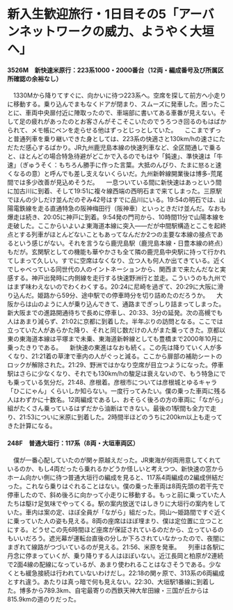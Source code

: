 # 新入生歓迎旅行・1日目その5「アーバンネットワークの威力、ようやく大垣へ」

<div class="section">

#### 3526M　新快速米原行：223系1000・2000番台（12両・編成番号及び所属区所確認の余裕なし）

　1330Mから降りてすぐに、向かいに待つ223系へ。空席を探して前方へ小走りに移動する。乗り込んでまもなくドアが閉まり、スムーズに発車した。困ったことに、車両中央扉付近に陣取ったので、車端部に書いてある車番が見えない。そして足の疲れがあったのとお客さんがそこそこいたのでうろつき回るのもはばかられて、メモ帳にペンを走らせる他はずっとじっとしていた。 　ここまでずっと普通列車を乗り継いできた身としては、223系の快適さと130km/hの速さにただただ感心するばかり。JR九州鹿児島本線の快速列車など、全区間通しで乗ると、ほとんどの場合特急待避がどこかで入るのでもはや「鈍速」、準快速は「牛速」（ぎゅうそく：もちろん勝手に作った言葉。大抵のんびり、たまに<span style="font-size: small;">怒ると</span>速くなるの意）と呼んでも差し支えないくらいだ。九州新幹線開業後は博多-荒尾間では多少改善が見込めそうだ。 　一息ついている間に新快速はあっという間に加古川に到着、そして19:51に複々線西端の西明石まで来てしまった。三原駅でほんの少しだけ並んだのぞみ42号はすでに品川にいる。19:54の明石では、山陽電鉄線を走る直通特急の阪神梅田行（阪神車）といっときだけ並んだ。なおも爆走は続き、20:05に神戸に到着。9:54発の門司から、10時間11分で山陽本線を走破した。ここからいよいよ東海道本線に突入――だが中間駅構造とここを起終点とする列車がほとんどないこともあってなんだか2つの主要な本線の接点であるという感じがない。それを言うなら鹿児島駅（鹿児島本線・日豊本線の終点）もだが。玄関駅としての機能も華やかさも全て隣の鹿児島中央駅に持って行かれてしまって久しい。すでに空席はなくなり、立つ人も何人か出てきている。近くでしゃべっている同世代の人のイントネーションから、関西まで来たんだなと実感する。神戸出発時に内側線を走行する快速野洲行と並走。こういうのも九州ではまず味わえないのでわくわくする。20:24に尼崎を過ぎて、20:29に大阪に滑り込んだ。姫路から59分、途中駅での停車時分を切り詰めたのだろうか。 　大阪からは山のように人が乗り込んできて、通路までぎっしり詰まってしまった。新大阪までの進路開通待ちで長めに停車し、20:33、3分の延発。次の高槻でも人はあまり減らず、21:02に京都に到着した。半年ぶりの訪問となる。ここでは立っていた人があらかた降り、それと同じ数だけの人がまた乗ってきた。京都以東の東海道本線は平塚まで未乗、東海道新幹線としても豊橋まで2000年10月に乗ったきりである。 　新快速の東進はなおも続く。この先は降りていく人が多くなり、21:21着の草津で車内の人がぐっと減る。ここから扉部の補助シートのロックが解除された。21:29、野洲ではかなり空席が目立つようになった。停車駅はさらに少なくなり、それでも130km/hの駿足は衰えないので、もう特急にでも乗っている気分だ。21:48、彦根着。彦根市については彦根城とゆるキャラ「ひこにゃん」くらいしか知らない。一度行ってみたい。僕の乗った車両に残る人はわずかに十数名。12両編成であるし、おそらく後ろの方の車両に「ながら」組がたくさん乗っているはずだから油断はできない。最後の1駅間も全力で走り、21:53についに米原に到着した。2時間半ほどのうちに200km以上も走ってきた計算になる。

#### 248F　普通大垣行：117系（8両・大垣車両区）

　僕が一番心配していたのが関ヶ原越えだった。JR東海が何両用意してくれているのか、もし4両だったら乗れるかどうか怪しいと考えつつ、新快速の窓からホーム向かい側に待つ普通大垣行の編成を見ると、117系4両編成の2編成併結だった。これなら乗りはぐれることはない。僕の乗った車両は8両先頭の若干先で停車したので、斜め後ろに向かって小走りに移動する。もっと前に乗っていた人たちは駆け足気味でやってくる。駅の案内放送ではしきりに大垣行の案内をしていた。車内は案の定、ほぼ全員が「ながら」組だった。岡山〜姫路間ですぐ近くに乗っていた人の姿も見える。8両の座席はほぼ埋まり、僕は定位置に立つことにする。どうせこの先6時間ほど座席が保証されているのだから、立っているのもいいだろう。遮光幕が運転台直後の分しか下ろされていなかったので、夜闇にまぎれて線路がつづいているのが見える。21:56、米原を発車。 　列車は各駅に丹念に停まっていくが、乗り降りする人はほぼいない。近江長岡と柏原が2連続で2面4線の配線になっているが、あまり使われることはなさそうである。少なくとも緩急接続は行われていないわけだし。22:18の関ヶ原で、313系の6両編成とすれ違う。あたりは真っ暗で何も見えない。22:30、大垣駅1番線に到着した。博多から789.3km、自宅最寄りの西鉄天神大牟田線・三国が丘からは815.9kmの道のりだった。</div>